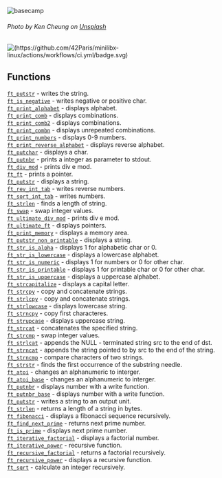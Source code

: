 ![basecamp](https://github.com/carlalrfranca/old_42Projects/blob/88384a55f523aece22ab14196cc3131c4db88c0c/basecamp/BASECAMP.png)
###### *Photo by Ken Cheung on* [Unsplash](https://unsplash.com/photos/TEriGq5ywYA)
![(https://github.com/42Paris/minilibx-linux/actions/workflows/ci.yml/badge.svg)](https://img.shields.io/badge/norminette-100%25-green)

## Functions

<a href="https://github.com/carlalrfranca/42_Projects/blob/main/basecamp/c01/ft_putstr.c"><code>ft_putstr</code></a> - writes the string.<br>
<a href="https://github.com/carlalrfranca/42_Projects/blob/main/basecamp/c00/ft_is_negative.c"><code>ft_is_negative</code></a> - writes negative or positive char.<br>
<a href="https://github.com/carlalrfranca/42_Projects/blob/main/basecamp/c00/ft_print_alphabet.c"><code>ft_print_alphabet</code></a> - displays alphabet. <br>
<a href="https://github.com/carlalrfranca/42_Projects/blob/main/basecamp/c00/ft_print_comb.c"><code>ft_print_comb</code></a> - displays combinations.<br>
<a href="https://github.com/carlalrfranca/42_Projects/blob/main/basecamp/c00/ft_print_comb2.c"><code>ft_print_comb2</code></a> - displays combinations.<br>
<a href="https://github.com/carlalrfranca/42_Projects/blob/main/basecamp/c00/ft_print_combn.c"><code>ft_print_combn</code></a> - displays unrepeated combinations.<br>
<a href="https://github.com/carlalrfranca/42_Projects/blob/main/basecamp/c00/ft_print_numbers.c"><code>ft_print_numbers</code></a> - displays 0-9 numbers. <br>
<a href="https://github.com/carlalrfranca/42_Projects/blob/main/basecamp/c00/ft_print_reverse_alphabet.c"><code>ft_print_reverse_alphabet</code></a> - displays reverse alphabet.<br>
<a href="https://github.com/carlalrfranca/42_Projects/blob/main/basecamp/c00/ft_putchar.c"><code>ft_putchar</code></a> - displays a char. <br>
<a href="https://github.com/carlalrfranca/42_Projects/blob/main/basecamp/c00/ft_putnbr.c"><code>ft_putnbr</code></a> - prints a integer as parameter to stdout.<br>
<a href="https://github.com/carlalrfranca/42_Projects/blob/main/basecamp/c01/ft_div_mod.c"><code>ft_div_mod</code></a> - prints div e mod. <br>
<a href="https://github.com/carlalrfranca/42_Projects/blob/main/basecamp/c01/ft_ft.c"><code>ft_ft</code></a> - prints a pointer. <br> 
<a href="https://github.com/carlalrfranca/42_Projects/blob/main/basecamp/c01/ft_putstr.c"><code>ft_putstr</code></a> - displays a string. <br> 
<a href="https://github.com/carlalrfranca/42_Projects/blob/main/basecamp/c01/ft_rev_int_tab.c"><code>ft_rev_int_tab</code></a> - writes reverse numbers. <br>
<a href="https://github.com/carlalrfranca/42_Projects/blob/main/basecamp/c01/ft_sort_int_tab.c"><code>ft_sort_int_tab</code></a> - writes  numbers. <br>
<a href="https://github.com/carlalrfranca/42_Projects/blob/main/basecamp/c01/ft_strlen.c"><code>ft_strlen</code></a> - finds a length of string. <br>
<a href="https://github.com/carlalrfranca/42_Projects/blob/main/basecamp/c01/ft_swap.c"><code>ft_swap</code></a> - swap integer values.<br> 
<a href="https://github.com/carlalrfranca/42_Projects/blob/main/basecamp/c01/ft_ultimate_div_mod.c"><code>ft_ultimate_div_mod</code></a> - prints div e mod. <br> 
<a href="https://github.com/carlalrfranca/42_Projects/blob/main/basecamp/c01/ft_ultimate_ft.c"><code>ft_ultimate_ft</code></a> - displays pointers. <br>
<a href="https://github.com/carlalrfranca/42_Projects/blob/main/basecamp/c02/ft_print_memory.c"><code>ft_print_memory</code></a> - displays a memory area. <br>
<a href="https://github.com/carlalrfranca/42_Projects/blob/main/basecamp/c02/ft_putstr_non_printable.c"><code>ft_putstr_non_printable</code></a> - displays a string.  <br> 
<a href="https://github.com/carlalrfranca/42_Projects/blob/main/basecamp/c02/ft_str_is_alpha.c"><code>ft_str_is_alpha</code></a> - displays 1 for alphabetic char or 0. <br> 
<a href="https://github.com/carlalrfranca/42_Projects/blob/main/basecamp/c02/ft_str_is_lowercase.c"><code>ft_str_is_lowercase</code></a> - displays a lowercase alphabet. <br>
<a href="https://github.com/carlalrfranca/42_Projects/blob/main/basecamp/c02/ft_str_is_numeric.c"><code>ft_str_is_numeric</code></a> - displays 1 for numbers or 0 for other char. <br>
<a href="https://github.com/carlalrfranca/42_Projects/blob/main/basecamp/c02/ft_str_is_printable.c"><code>ft_str_is_printable</code></a> - displays 1 for printable char or 0 for other char. <br> 
<a href="https://github.com/carlalrfranca/42_Projects/blob/main/basecamp/c02/ft_str_is_uppercase.c"><code>ft_str_is_uppercase</code></a> - displays a uppercase alphabet. <br> 
<a href="https://github.com/carlalrfranca/42_Projects/blob/main/basecamp/c02/ft_strcapitalize.c"><code>ft_strcapitalize</code></a> - displays a capital letter. <br>
<a href="https://github.com/carlalrfranca/42_Projects/blob/main/basecamp/c02/ft_strcpy.c"><code>ft_strcpy</code></a> - copy and concatenate strings. <br>
<a href="https://github.com/carlalrfranca/42_Projects/blob/main/basecamp/c02/ft_strlcpy.c"><code>ft_strlcpy</code></a> - copy and concatenate strings. <br> 
<a href="https://github.com/carlalrfranca/42_Projects/blob/main/basecamp/c02/ft_strlowcase.c"><code>ft_strlowcase</code></a> - displays lowercase string. <br> 
<a href="https://github.com/carlalrfranca/42_Projects/blob/main/basecamp/c02/ft_strncpy.c"><code>ft_strncpy</code></a> - copy first characteres. <br>
<a href="https://github.com/carlalrfranca/42_Projects/blob/main/basecamp/c02/ft_strupcase.c"><code>ft_strupcase</code></a> - displays uppercase string. <br>
<a href="https://github.com/carlalrfranca/42_Projects/blob/main/basecamp/c03/ft_strcat.c"><code>ft_strcat</code></a> - concatenates the specified string. <br>
<a href="https://github.com/carlalrfranca/42_Projects/blob/main/basecamp/c03/ft_strcmp.c"><code>ft_strcmp</code></a> - swap integer values. <br>
<a href="https://github.com/carlalrfranca/42_Projects/blob/main/basecamp/c03/ft_strlcat.c"><code>ft_strlcat</code></a> - appends the NULL - terminated string src to the end of dst. <br>
<a href="https://github.com/carlalrfranca/42_Projects/blob/main/basecamp/c03/ft_strncat.c"><code>ft_strncat</code></a> - appends the string pointed to by src to the end of the string. <br>
<a href="https://github.com/carlalrfranca/42_Projects/blob/main/basecamp/c03/ft_strncmp.c"><code>ft_strncmp</code></a> - compare characters of two strings. <br>
<a href="https://github.com/carlalrfranca/42_Projects/blob/main/basecamp/c03/ft_strstr.c"><code>ft_strstr</code></a> - finds the first occurrence of the substring needle.<br>
<a href="https://github.com/carlalrfranca/42_Projects/blob/main/basecamp/c04/ft_atoi.c"><code>ft_atoi</code></a> - changes an alphanumeric to interger.<br>
<a href="https://github.com/carlalrfranca/42_Projects/blob/main/basecamp/c04/ft_atoi_base.c"><code>ft_atoi_base</code></a> - changes an alphanumeric to interger.<br>
<a href="https://github.com/carlalrfranca/42_Projects/blob/main/basecamp/c04/ft_putnbr.c"><code>ft_putnbr</code></a> - displays number with a write function. <br>
<a href="https://github.com/carlalrfranca/42_Projects/blob/main/basecamp/c04/ft_putnbr_base.c"><code>ft_putnbr_base</code></a> - displays number with a write function.<br>
<a href="https://github.com/carlalrfranca/42_Projects/blob/main/basecamp/c04/ft_putstr.c"><code>ft_putstr</code></a> - writes a string to an output unit. <br>
<a href="https://github.com/carlalrfranca/42_Projects/blob/main/basecamp/c04/ft_strlen.c"><code>ft_strlen</code></a> - returns a length of a string in bytes.<br>
<a href="https://github.com/carlalrfranca/42_Projects/blob/main/basecamp/c05/ft_fibonacci.c"><code>ft_fibonacci</code></a> - displays a fibonacci sequence recursively.<br>
<a href="https://github.com/carlalrfranca/42_Projects/blob/main/basecamp/c05/ft_find_next_prime.c"><code>ft_find_next_prime</code></a> - returns  next prime number.<br>
<a href="https://github.com/carlalrfranca/42_Projects/blob/main/basecamp/c05/ft_is_prime.c"><code>ft_is_prime</code></a> - displays next prime number.<br> 
<a href="https://github.com/carlalrfranca/42_Projects/blob/main/basecamp/c05/ft_iterative_factorial.c"><code>ft_iterative_factorial</code></a> - displays a factorial number.<br> 
<a href="https://github.com/carlalrfranca/42_Projects/blob/main/basecamp/c05/ft_iterative_power.c"><code>ft_iterative_power</code></a> - recursive function. <br>
<a href="https://github.com/carlalrfranca/42_Projects/blob/main/basecamp/c05/ft_recursive_factorial.c"><code>ft_recursive_factorial</code></a> - returns a factorial recursively. <br>
<a href="https://github.com/carlalrfranca/42_Projects/blob/main/basecamp/c05/ft_recursive_power.c"><code>ft_recursive_power</code></a> - displays a recursive function. <br>
<a href="https://github.com/carlalrfranca/42_Projects/blob/main/basecamp/c05/ft_sqrt.c"><code>ft_sqrt</code></a> - calculate an integer recursively. <br>
